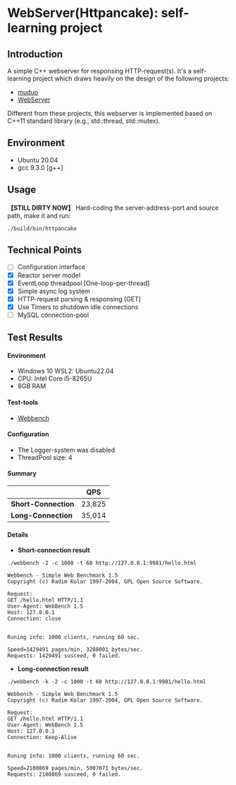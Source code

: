 # WebServer(Httpancake): self-learning project

## Introduction

A simple C++ webserver for responsing HTTP-request(s). It's a self-learning project which draws heavily on the design of the following projects:

* [muduo](https://github.com/chenshuo/muduo)
* [WebServer](https://github.com/linyacool/WebServer)

Different from these projects, this webserver is implemented based on C++11 standard library (e.g., std::thread, std::mutex).

## Environment

* Ubuntu 20.04
* gcc 9.3.0 [g++]

## Usage

**【STILL DIRTY NOW】**  Hard-coding the server-address-port and source path, make it and run:

```shell
./build/bin/httpancake
```

## Technical Points

* [ ] Configuration interface
* [X] Reactor server model
* [X] EventLoop threadpool [One-loop-per-thread]
* [X] Simple async log system
* [X] HTTP-request parsing & responsing [GET]
* [X] Use Timers to shutdown idle connections
* [ ] MySQL connection-pool

## Test Results

#### **Environment**

* Windows 10 WSL2: Ubuntu22.04
* CPU: Intel Core i5-8265U
* 8GB RAM

#### Test-tools

* [Webbench](https://github.com/linyacool/WebServer/tree/master/WebBench)

#### Configuration

* The Logger-system was disabled
* ThreadPool size: 4

#### Summary

|                            | QPS    |
| -------------------------- | ------ |
| **Short-Connection** | 23,825 |
| **Long-Connection**  | 35,014 |

#### Details

* **Short-connection result**

```shell
./webbench -2 -c 1000 -t 60 http://127.0.0.1:9981/hello.html
```

```shell
Webbench - Simple Web Benchmark 1.5
Copyright (c) Radim Kolar 1997-2004, GPL Open Source Software.

Request:
GET /hello.html HTTP/1.1
User-Agent: WebBench 1.5
Host: 127.0.0.1
Connection: close


Runing info: 1000 clients, running 60 sec.

Speed=1429491 pages/min, 3288001 bytes/sec.
Requests: 1429491 susceed, 0 failed.
```

* **Long-connection result**

```shell
./webbench -k -2 -c 1000 -t 60 http://127.0.0.1:9981/hello.html
```

```shell
Webbench - Simple Web Benchmark 1.5
Copyright (c) Radim Kolar 1997-2004, GPL Open Source Software.

Request:
GET /hello.html HTTP/1.1
User-Agent: WebBench 1.5
Host: 127.0.0.1
Connection: Keep-Alive


Runing info: 1000 clients, running 60 sec.

Speed=2100869 pages/min, 5007071 bytes/sec.
Requests: 2100869 susceed, 0 failed.
```

